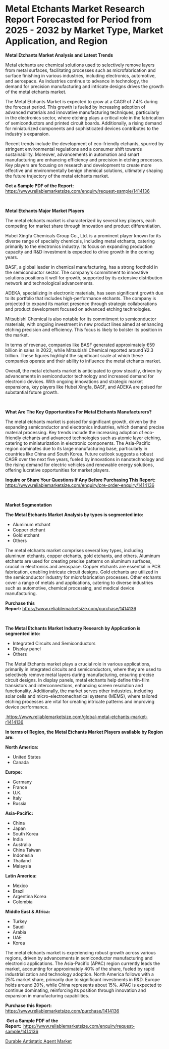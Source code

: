 <p><h1>Metal Etchants Market Research Report Forecasted for Period from 2025 -  2032 by Market Type, Market Application, and Region</h1></p><p><strong>Metal Etchants Market Analysis and Latest Trends</strong></p>
<p><p>Metal etchants are chemical solutions used to selectively remove layers from metal surfaces, facilitating processes such as microfabrication and surface finishing in various industries, including electronics, automotive, and aerospace. As industries continue to advance in technology, the demand for precision manufacturing and intricate designs drives the growth of the metal etchants market.</p><p>The Metal Etchants Market is expected to grow at a CAGR of 7.4% during the forecast period. This growth is fueled by increasing adoption of advanced materials and innovative manufacturing techniques, particularly in the electronics sector, where etching plays a critical role in the fabrication of semiconductors and printed circuit boards. Additionally, a rising demand for miniaturized components and sophisticated devices contributes to the industry's expansion.</p><p>Recent trends include the development of eco-friendly etchants, spurred by stringent environmental regulations and a consumer shift towards sustainability. Moreover, advancements in automation and smart manufacturing are enhancing efficiency and precision in etching processes. Key players are focusing on research and development to create more effective and environmentally benign chemical solutions, ultimately shaping the future trajectory of the metal etchants market.</p></p>
<p><strong>Get a Sample PDF of the Report:&nbsp;</strong> <a href="https://www.reliablemarketsize.com/enquiry/request-sample/1414136?utm_campaign=3226&utm_medium=2&utm_source=Github&utm_content=ia&utm_term=25032025&utm_id=metal-etchants">https://www.reliablemarketsize.com/enquiry/request-sample/1414136</a></p>
<p>&nbsp;</p>
<p><strong>Metal Etchants Major Market Players</strong></p>
<p><p>The metal etchants market is characterized by several key players, each competing for market share through innovation and product differentiation. </p><p>Hubei Xingfa Chemicals Group Co., Ltd. is a prominent player known for its diverse range of specialty chemicals, including metal etchants, catering primarily to the electronics industry. Its focus on expanding production capacity and R&D investment is expected to drive growth in the coming years.</p><p>BASF, a global leader in chemical manufacturing, has a strong foothold in the semiconductor sector. The company's commitment to innovative solutions positions it well for growth, supported by its extensive distribution network and technological advancements.</p><p>ADEKA, specializing in electronic materials, has seen significant growth due to its portfolio that includes high-performance etchants. The company is projected to expand its market presence through strategic collaborations and product development focused on advanced etching technologies.</p><p>Mitsubishi Chemical is also notable for its commitment to semiconductor materials, with ongoing investment in new product lines aimed at enhancing etching precision and efficiency. This focus is likely to bolster its position in the market.</p><p>In terms of revenue, companies like BASF generated approximately €59 billion in sales in 2022, while Mitsubishi Chemical reported around ¥2.3 trillion. These figures highlight the significant scale at which these companies operate and their ability to influence the metal etchants market.</p><p>Overall, the metal etchants market is anticipated to grow steadily, driven by advancements in semiconductor technology and increased demand for electronic devices. With ongoing innovations and strategic market expansions, key players like Hubei Xingfa, BASF, and ADEKA are poised for substantial future growth.</p></p>
<p>&nbsp;</p>
<p><strong>What Are The Key Opportunities For Metal Etchants Manufacturers?</strong></p>
<p><p>The metal etchants market is poised for significant growth, driven by the expanding semiconductor and electronics industries, which demand precise material processing. Key trends include the increasing adoption of eco-friendly etchants and advanced technologies such as atomic layer etching, catering to miniaturization in electronic components. The Asia-Pacific region dominates due to its large manufacturing base, particularly in countries like China and South Korea. Future outlook suggests a robust CAGR over the next five years, fueled by innovations in nanotechnology and the rising demand for electric vehicles and renewable energy solutions, offering lucrative opportunities for market players.</p></p>
<p><strong>Inquire or Share Your Questions If Any Before Purchasing This Report:</strong> <a href="https://www.reliablemarketsize.com/enquiry/pre-order-enquiry/1414136?utm_campaign=3226&utm_medium=2&utm_source=Github&utm_content=ia&utm_term=25032025&utm_id=metal-etchants">https://www.reliablemarketsize.com/enquiry/pre-order-enquiry/1414136</a></p>
<p>&nbsp;</p>
<p><strong>Market Segmentation</strong></p>
<p><strong>The Metal Etchants Market Analysis by types is segmented into:</strong></p>
<p><ul><li>Aluminum etchant</li><li>Copper etchant</li><li>Gold etchant</li><li>Others</li></ul></p>
<p><p>The metal etchants market comprises several key types, including aluminum etchants, copper etchants, gold etchants, and others. Aluminum etchants are used for creating precise patterns on aluminum surfaces, crucial in electronics and aerospace. Copper etchants are essential in PCB fabrication, enabling intricate circuit designs. Gold etchants are utilized in the semiconductor industry for microfabrication processes. Other etchants cover a range of metals and applications, catering to diverse industries such as automotive, chemical processing, and medical device manufacturing.</p></p>
<p><strong>Purchase this Report:&nbsp;</strong><a href="https://www.reliablemarketsize.com/purchase/1414136?utm_campaign=3226&utm_medium=2&utm_source=Github&utm_content=ia&utm_term=25032025&utm_id=metal-etchants">https://www.reliablemarketsize.com/purchase/1414136</a></p>
<p>&nbsp;</p>
<p><strong>The Metal Etchants Market Industry Research by Application is segmented into:</strong></p>
<p><ul><li>Integrated Circuits and Semiconductors</li><li>Display panel</li><li>Others</li></ul></p>
<p><p>The Metal Etchants market plays a crucial role in various applications, primarily in integrated circuits and semiconductors, where they are used to selectively remove metal layers during manufacturing, ensuring precise circuit designs. In display panels, metal etchants help define thin-film transistors and interconnections, enhancing screen resolution and functionality. Additionally, the market serves other industries, including solar cells and micro-electromechanical systems (MEMS), where tailored etching processes are vital for creating intricate patterns and improving device performance.</p></p>
<p><a href="https://www.reliablemarketsize.com/global-metal-etchants-market-r1414136?utm_campaign=3226&utm_medium=2&utm_source=Github&utm_content=ia&utm_term=25032025&utm_id=metal-etchants">&nbsp;https://www.reliablemarketsize.com/global-metal-etchants-market-r1414136</a></p>
<p><strong>In terms of Region, the Metal Etchants Market Players available by Region are:</strong></p>
<p>
    <p> <strong> North America: </strong>
        <ul>
            <li>United States</li>
            <li>Canada</li>
        </ul>
        </p> 
    <p> <strong> Europe: </strong>
        <ul>
            <li>Germany</li>
            <li>France</li>
            <li>U.K.</li>
            <li>Italy</li>
            <li>Russia</li>
        </ul>
        </p> 
    <p> <strong> Asia-Pacific: </strong>
        <ul>
            <li>China</li>
            <li>Japan</li>
            <li>South Korea</li>
            <li>India</li>
            <li>Australia</li>
            <li>China Taiwan</li>
            <li>Indonesia</li>
            <li>Thailand</li>
            <li>Malaysia</li>
        </ul>
        </p> 
    <p> <strong> Latin America: </strong>
        <ul>
            <li>Mexico</li>
            <li>Brazil</li>
            <li>Argentina Korea</li>
            <li>Colombia</li>
        </ul>
        </p> 
    <p> <strong> Middle East & Africa: </strong>
        <ul>
            <li>Turkey</li>
            <li>Saudi</li>
            <li>Arabia</li>
            <li>UAE</li>
            <li>Korea</li>
        </ul>
    </p>
    </p>
<p><p>The metal etchants market is experiencing robust growth across various regions, driven by advancements in semiconductor manufacturing and electronic applications. The Asia-Pacific (APAC) region currently leads the market, accounting for approximately 40% of the share, fueled by rapid industrialization and technology adoption. North America follows with a 25% market share, primarily due to significant investments in R&D. Europe holds around 20%, while China represents about 15%. APAC is expected to continue dominating, reinforcing its position through innovation and expansion in manufacturing capabilities.</p></p>
<p><strong>Purchase this Report: </strong><a href="https://www.reliablemarketsize.com/purchase/1414136?utm_campaign=3226&utm_medium=2&utm_source=Github&utm_content=ia&utm_term=25032025&utm_id=metal-etchants">https://www.reliablemarketsize.com/purchase/1414136</a></p>
<p>&nbsp;<strong>Get a Sample PDF of the Report:&nbsp;&nbsp;</strong><a href="https://www.reliablemarketsize.com/enquiry/request-sample/1414136?utm_campaign=3226&utm_medium=2&utm_source=Github&utm_content=ia&utm_term=25032025&utm_id=metal-etchants">https://www.reliablemarketsize.com/enquiry/request-sample/1414136</a></p>
<p><strong></strong></p>
<p><p><a href="https://github.com/huelarnzeba29/Market-Research-Report-List-1/blob/main/durable-antistatic-agent-market.md?utm_campaign=3226&utm_medium=2&utm_source=Github&utm_content=ia&utm_term=25032025&utm_id=metal-etchants">Durable Antistatic Agent Market</a></p></p>
